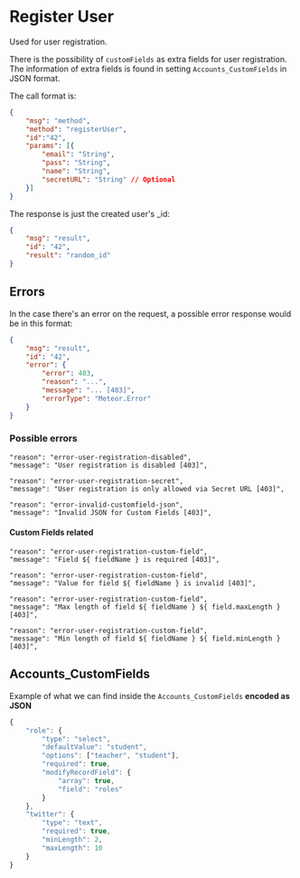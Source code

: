 # Register User

Used for user registration.

There is the possibility of `customFields` as extra fields for user registration. The information of extra fields is found in setting `Accounts_CustomFields` in JSON format.

The call format is:

```json
{
    "msg": "method",
    "method": "registerUser",
    "id":"42",
    "params": [{
        "email": "String",
        "pass": "String",
        "name": "String",
        "secretURL": "String" // Optional
    }]
}
```

The response is just the created user's \_id:

```json
{
    "msg": "result",
    "id": "42",
    "result": "random_id"
}
```

## Errors

In the case there's an error on the request, a possible error response would be in this format:

```json
{
    "msg": "result",
    "id": "42",
    "error": {
        "error": 403,
        "reason": "...",
        "message": "... [403]",
        "errorType": "Meteor.Error"
    }
}
```

### Possible errors

```
"reason": "error-user-registration-disabled",
"message": "User registration is disabled [403]",

"reason": "error-user-registration-secret",
"message": "User registration is only allowed via Secret URL [403]",

"reason": "error-invalid-customfield-json",
"message": "Invalid JSON for Custom Fields [403]",
```

#### Custom Fields related

```
"reason": "error-user-registration-custom-field",
"message": "Field ${ fieldName } is required [403]",

"reason": "error-user-registration-custom-field",
"message": "Value for field ${ fieldName } is invalid [403]",

"reason": "error-user-registration-custom-field",
"message": "Max length of field ${ fieldName } ${ field.maxLength } [403]",

"reason": "error-user-registration-custom-field",
"message": "Min length of field ${ fieldName } ${ field.minLength } [403]",
```

## Accounts_CustomFields

Example of what we can find inside the `Accounts_CustomFields` **encoded as JSON**

```javascript
{
    "role": {
        "type": "select",
        "defaultValue": "student",
        "options": ["teacher", "student"],
        "required": true,
        "modifyRecordField": {
            "array": true,
            "field": "roles"
        }
    },
    "twitter": {
        "type": "text",
        "required": true,
        "minLength": 2,
        "maxLength": 10
    }
}
```
